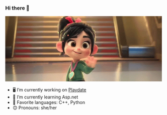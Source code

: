 ### Hi there 👋
![](hello.gif)

- 🖥 I’m currently working on [Playdate](https://github.com/heedong0612/Playdate)
- 🌱 I’m currently learning Asp.net
- 🌈 Favorite languages: C++, Python
- 😊 Pronouns: she/her
